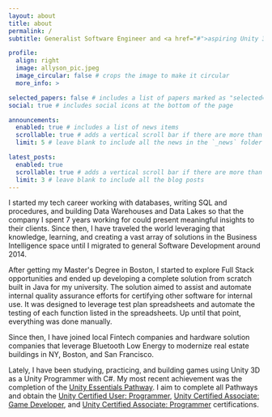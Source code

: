 ```yaml
---
layout: about
title: about
permalink: /
subtitle: Generalist Software Engineer and <a href="#">aspiring Unity 3D programmer.</a>

profile:
  align: right
  image: allyson_pic.jpeg
  image_circular: false # crops the image to make it circular
  more_info: >

selected_papers: false # includes a list of papers marked as "selected={true}"
social: true # includes social icons at the bottom of the page

announcements:
  enabled: true # includes a list of news items
  scrollable: true # adds a vertical scroll bar if there are more than 3 news items
  limit: 5 # leave blank to include all the news in the `_news` folder

latest_posts:
  enabled: true
  scrollable: true # adds a vertical scroll bar if there are more than 3 new posts items
  limit: 3 # leave blank to include all the blog posts
---
```


I started my tech career working with databases, writing SQL and procedures, and building Data Warehouses and Data Lakes so that the company I spent 7 years working for could present meaningful insights to their clients. Since then, I have traveled the world leveraging that knowledge, learning, and creating a vast array of solutions in the Business Intelligence space until I migrated to general Software Development around 2014.

After getting my Master's Degree in Boston, I started to explore Full Stack opportunities and ended up developing a complete solution from scratch built in Java for my university. The solution aimed to assist and automate internal quality assurance efforts for certifying other software for internal use. It was designed to leverage test plan spreadsheets and automate the testing of each function listed in the spreadsheets. Up until that point, everything was done manually.

Since then, I have joined local Fintech companies and hardware solution companies that leverage Bluetooth Low Energy to modernize real estate buildings in NY, Boston, and San Francisco.

Lately, I have been studying, practicing, and building games using Unity 3D as a Unity Programmer with C#. My most recent achievement was the completion of the <a href="https://learn.unity.com/pathway/unity-essentials">Unity Essentials Pathway</a>. I aim to complete all Pathways and obtain the <a href="https://unity.com/products/unity-certifications/user-programmer">Unity Certified User: Programmer</a>, <a href="https://unity.com/products/unity-certifications/associate-game-developer">Unity Certified Associate: Game Developer</a>, and <a href="https://unity.com/products/unity-certifications/associate-programmer">Unity Certified Associate: Programmer</a> certifications.


<!-- Write your biography here 1 - 2 3 . Tell the world about yourself. Link to your favorite [subreddit](http://reddit.com). You can put a picture in, too. The code is already in, just name your picture `prof_pic.jpg` and put it in the `img/` folder.

Put your address / P.O. box / other info right below your picture. You can also disable any of these elements by editing `profile` property of the YAML header of your `_pages/about.md`. Edit `_bibliography/papers.bib` and Jekyll will render your [publications page](/al-folio/publications/) automatically.

Link to your social media connections, too. This theme is set up to use [Font Awesome icons](https://fontawesome.com/) and [Academicons](https://jpswalsh.github.io/academicons/), like the ones below. Add your Facebook, Twitter, LinkedIn, Google Scholar, or just disable all of them. -->
